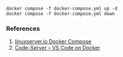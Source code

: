 ```
docker compose -f docker-compose.yml up -d
docker compose -f docker-compose.yml down
```

### References
1. [linuxserver.io Docker Compose](https://docs.linuxserver.io/general/docker-compose)
2. [Code-Server – VS Code on Docker](https://easycode.page/code-server-vs-code-on-docker/)
